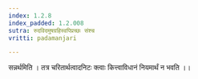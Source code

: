 ```yaml
---
index: 1.2.8
index_padded: 1.2.008
sutra: रुदविदमुषग्रहिस्वपिप्रच्छः संश्च
vritti: padamanjari

---
```

सन्नर्थमिति । तत्र चरितार्थत्वादनिटः क्त्वाः कित्त्वाविधानं नियमार्थं न भवति ।।